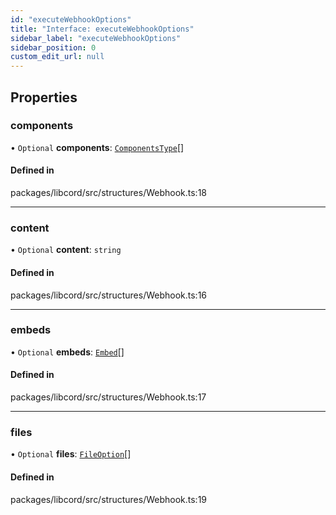 ```yaml
---
id: "executeWebhookOptions"
title: "Interface: executeWebhookOptions"
sidebar_label: "executeWebhookOptions"
sidebar_position: 0
custom_edit_url: null
---
```


## Properties

### components

• `Optional` **components**: [`ComponentsType`](../modules.md#componentstype)[]

#### Defined in

packages/libcord/src/structures/Webhook.ts:18

___

### content

• `Optional` **content**: `string`

#### Defined in

packages/libcord/src/structures/Webhook.ts:16

___

### embeds

• `Optional` **embeds**: [`Embed`](../classes/Embed.md)[]

#### Defined in

packages/libcord/src/structures/Webhook.ts:17

___

### files

• `Optional` **files**: [`FileOption`](FileOption.md)[]

#### Defined in

packages/libcord/src/structures/Webhook.ts:19

